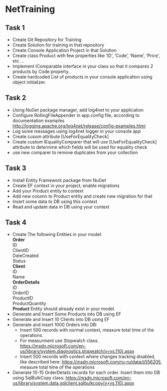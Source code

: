 # NetTraining

## Task 1
- Create Git Repository for Training
- Create Solution for training in that repository
- Create Console Application Project in that Solution
- Create class Product with few properties like ‘ID’, ‘Code’, ‘Name’, ‘Price’, etc …
- Implement IComparable interface in your class so that it compares 2 products by Code property.
- Create hardcoded List of products in your console application using object initializer.

## Task 2
- Using NuGet package manager, add log4net to your application
- Configure RollingFileAppender in app.config file, according to documentation examples http://logging.apache.org/log4net/release/config-examples.html
- Log some messages using log4net logger in your console app
- Create cusom attribute [UseForEqualityCheck]
- Create custom IEqualityComparer that will use [UseForEqualityCheck] attribute to determine which fields will be used for equality check
- use new comparer to remove duplicates from your collection

## Task 3
- Install Entity Framework package from NuGet
- Create EF context in your project, enable migrations
- Add your Product entity to context
- Add new column to Product entity and create new migration for that
- Insert some data to DB using this context
- Read and update data in DB using your context

## Task 4
- Create The following Entities in your model: <br />
**Order** <br />
ID <br />
ClientID <br />
DateCreated <br />
Status <br />
**Client** <br />
ID <br />
Name <br />
**OrderDetails** <br />
ID <br />
OrderID <br />
ProductID <br />
ProductQuantity <br />
**Product** Entity should already exist in your model.
- Generate and Insert Some Products into DB using EF
- Generate and Insert 10 Clients into DB using EF
- Generate and insert 1000 Orders into DB:
  - Insert 500 records with normal context, measure total time of the operations.
  - For measurment use Stopwatch class: https://msdn.microsoft.com/en-us/library/system.diagnostics.stopwatch(v=vs.110).aspx
  - Insert 500 records with context where changes tracking disabled, like described here: https://msdn.microsoft.com/ru-ru/data/jj556205, measure total time of the operations
- Generate 10-15 OrderDetails records for each order. Insert them into DB using SqlBulkCopy class: https://msdn.microsoft.com/en-us/library/system.data.sqlclient.sqlbulkcopy(v=vs.110).aspx